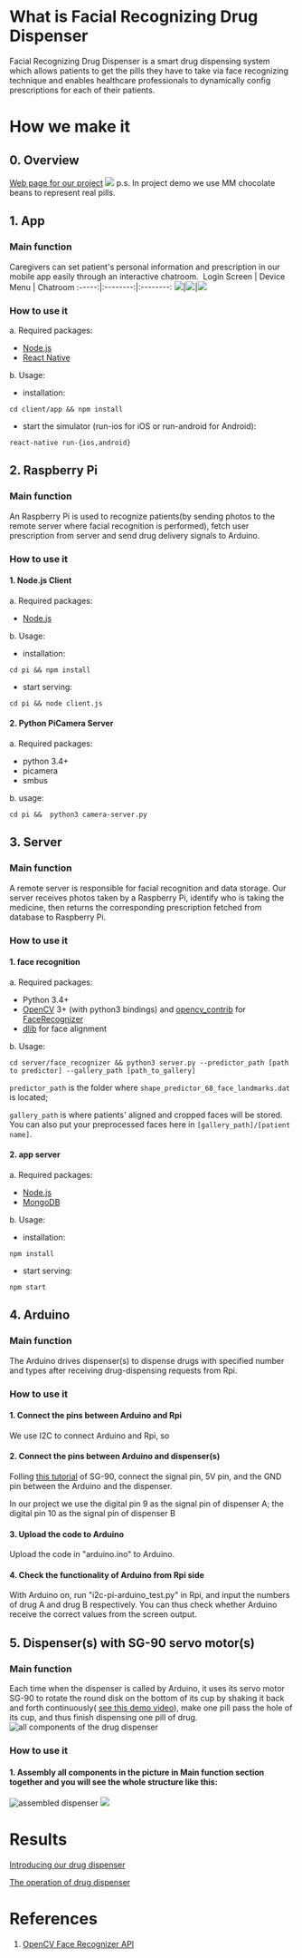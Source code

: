 # What is Facial Recognizing Drug Dispenser
Facial Recognizing Drug Dispenser is a smart drug dispensing system which allows patients to get the pills they have to take via face recognizing technique and enables healthcare professionals to dynamically config prescriptions for each of their patients.

# How we make it
## 0. Overview
[Web page for our project](https://ntuee-eslab.github.io/2017Fall-smart-pill-dispenser)
![](https://my.ntu.edu.tw/Test/20180112173543.jpg)
p.s. In project demo we use MM chocolate beans to represent real pills.
## 1. App
### Main function
Caregivers can set patient's personal information and prescription in our mobile app easily through an interactive chatroom.
![]()
Login Screen             | Device Menu | Chatroom
:-----:|:--------:|:--------:
 ![](https://i.imgur.com/WRPUbDb.png )|![](https://i.imgur.com/Tnj0izh.png)|![](https://i.imgur.com/Ex1tjVh.png)

### How to use it
a. Required packages:
  - [Node.js](https://nodejs.org/en/)
  - [React Native](https://facebook.github.io/react-native/)

b. Usage:
  - installation:
```
cd client/app && npm install
```
  - start the simulator (run-ios for iOS or run-android for Android):
```
react-native run-{ios,android}
```

## 2. Raspberry Pi
### Main function
An Raspberry Pi is used to recognize patients(by sending photos to the remote server where facial recognition is performed), fetch user prescription from server and send drug delivery signals to Arduino.
### How to use it
#### 1. Node.js Client
a. Required packages:
  - [Node.js](https://nodejs.org/en/)

b. Usage:
  - installation:
```
cd pi && npm install
```
  - start serving:
```
cd pi && node client.js
```
#### 2. Python PiCamera Server
a. Required packages:
  - python 3.4+
  - picamera
  - smbus

b. usage:
```
cd pi &&  python3 camera-server.py
```
## 3. Server
### Main function
A remote server is responsible for facial recognition and data storage. Our server receives photos taken by a Raspberry Pi, identify who is taking the medicine, then returns the corresponding prescription fetched from database to Raspberry Pi.
### How to use it
#### 1. face recognition
a. Required packages:
  - Python 3.4+
  - [OpenCV](https://opencv.org/) 3+ (with python3 bindings) and [opencv_contrib](https://github.com/opencv/opencv_contrib) for [FaceRecognizer](https://docs.opencv.org/3.0-beta/modules/face/doc/facerec/index.html)
  - [dlib](https://github.com/davisking/dlib) for face alignment

b. Usage:

```
cd server/face_recognizer && python3 server.py --predictor_path [path to predictor] --gallery_path [path_to_gallery]
```
`predictor_path` is the folder where `shape_predictor_68_face_landmarks.dat` is located;

`gallery_path` is where patients' aligned and cropped faces will be stored. You can also put your preprocessed faces here in `[gallery_path]/[patient name]`.
#### 2. app server
a. Required packages:
  - [Node.js](https://nodejs.org/en/)
  - [MongoDB](https://www.mongodb.com/)

b. Usage:
  - installation:
```
npm install
```
  - start serving:
```
npm start
```

## 4. Arduino
### Main function
The Arduino drives dispenser(s) to dispense drugs with specified number and types after receiving drug-dispensing requests from Rpi. 
### How to use it
#### 1. Connect the pins between Arduino and Rpi
We use I2C to connect Arduino and Rpi, so
#### 2. Connect the pins between Arduino and dispenser(s) 
Folling [this tutorial](http://yehnan.blogspot.tw/2013/09/arduinotower-pro-sg90.html) of SG-90, connect the signal pin, 5V pin, and the GND pin between the Arduino and the dispenser.

In our project we use the digital pin 9 as the signal pin of dispenser A; the digital pin 10 as the signal pin of dispenser B
#### 3. Upload the code to Arduino
Upload the code in "arduino.ino" to Arduino.
#### 4. Check the functionality of Arduino from Rpi side
With Arduino on, run "i2c-pi-arduino_test.py" in Rpi, and input the numbers of drug A and drug B respectively. You can thus check whether Arduino receive the correct values from the screen output.
## 5. Dispenser(s) with SG-90 servo motor(s)
### Main function
Each time when the dispenser is called by Arduino, it uses its servo motor SG-90 to rotate the round disk on the bottom of its cup by shaking it back and forth continuously( [see this demo video](https://drive.google.com/file/d/12Qg_4VxAPz-3_LBOeaAZ1OhXzHrLSbA5jA/view)), make one pill pass the hole of its cup, and thus finish dispensing one pill of drug.
![all components of the drug dispenser](static/components.jpg)
### How to use it
#### 1. Assembly all components in **the picture in Main function section** together and you will see the whole structure like this:
![assembled dispenser](static/assembled_dispenser.jpg)
![](static/upper_view.jpg)
# Results 
[Introducing our drug dispenser](https://www.youtube.com/watch?v=pqof2ZdDoas)

[The operation of drug dispenser](https://photos.app.goo.gl/EeoVgY1gCzidloPn2)

# References
1. [OpenCV Face Recognizer API](https://docs.opencv.org/3.0-beta/modules/face/doc/facerec/index.html)